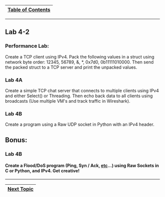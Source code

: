 |[Table of Contents](/00-Table-of-Contents.md)|
|---|

---

## Lab 4-2

### Performance Lab:

Create a TCP client using IPv4. Pack the following values in a struct using network byte order: 12345, 56789, &, \*, 0x7d0, 0b11111010000. Then send the packed struct to a TCP server and print the unpacked values.



### Lab 4A

Create a simple TCP chat server that connects to multiple clients using IPv4 and either Select\(\) or Threading. Then echo back data to all clients using broadcasts \(Use multiple VM's and track traffic in Wireshark\).

### Lab 4B

Create a program using a Raw UDP socket in Python with an IPv4 header.

## Bonus:

### Lab 4B

#### Create a Flood/DoS program \(Ping, Syn / Ack, [etc](https://en.wikipedia.org/wiki/Denial-of-service_attack#Reflected_.2F_spoofed_attack)...\) using Raw Sockets in C or Python, and IPv4. Get creative!

---

|[Next Topic](/07-osi-layer-7/README.md)|
|---|
